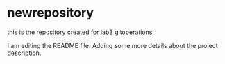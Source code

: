# newrepository
this is the repository created for lab3 gitoperations
 
I am editing the README file. Adding some more details about the project description.

